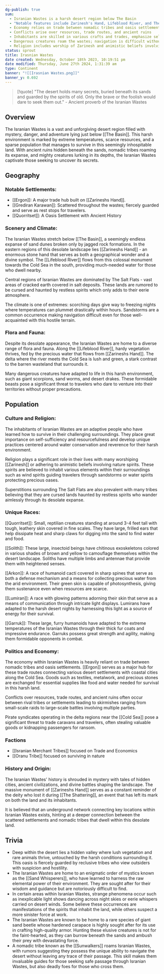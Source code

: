 ```yaml
---
dg-publish: true
sum:
  - Isranian Wastes is a harsh desert region below The Basin
  - "Notable features include Zarinesh's Hand, Lifeblood River, and The Salt Flats"
  - Economy relies on trade between nomadic tribes and oasis settlements, with Ergon as a major hub
  - Conflicts arise over resources, trade routes, and ancient ruins
  - Inhabitants are skilled in various crafts and trades, emphasize self-sufficiency and resourcefulness
  - Dangerous creatures roam the wastes; navigation is difficult without experienced guides
  - Religion includes worship of Zarinesh and animistic beliefs involving nature spirits
status: sprout
title: Irasnian Wastes
date created: Wednesday, October 18th 2023, 10:19:51 pm
date modified: Thursday, June 27th 2024, 1:31:39 am
type: Continent
banner: "![[Irasnian Wastes.png]]"
banner_y: 0.692
---
```


> [!quote] "The desert holds many secrets, buried beneath its sands and guarded by the spirits of old. Only the brave or the foolish would dare to seek them out." - Ancient proverb of the Isranian Wastes

## Overview

The Isranian Wastes is a vast and unforgiving desert region filled with mystery, danger, and adventure lying just below [[The Basin]]. This harsh environment is marked by extreme temperatures, scarce resources, and a sparse population that manages to survive in this seemingly inhospitable land. With ancient ruins hidden beneath the sands, nomadic tribes roaming its expanse, and mighty creatures lurking in its depths, the Isranian Wastes captivate those seeking to uncover its secrets.

## Geography
### Notable Settlements:
- [[Ergon]]: A major trade hub built on [[Zarineshs Hand]].
- [[Grediran Karawan]]: Scattered throughout the wastes; fiercely guarded and serve as rest stops for travelers.
- [[Quorritset]]: A Oasis Settlement with Ancient History

### Scenery and Climate:

The Isranian Wastes stretch below [[The Basin]], a seemingly endless expanse of sand dunes broken only by jagged rock formations. In the eastern regions of this desolate landscape lies [[Zarineshs Hand]] - an enormous stone hand that serves as both a geographical wonder and a divine symbol. The [[Lifeblood River]] flows from this colossal monument towards the Cold Sea in the south, providing much-needed water for those who dwell nearby.

Central regions of Isranian Wastes are dominated by The Salt Flats - vast areas of cracked earth covered in salt deposits. These lands are rumored to be cursed and haunted by restless spirits which only adds to their eerie atmosphere.

The climate is one of extremes: scorching days give way to freezing nights where temperatures can plummet drastically within hours. Sandstorms are a common occurrence making navigation difficult even for those well-acquainted with this hostile terrain.

### Flora and Fauna:

Despite its desolate appearance, the Isranian Wastes are home to a diverse range of flora and fauna. Along the [[Lifeblood River]], hardy vegetation thrives, fed by the precious water that flows from [[Zarineshs Hand]]. The delta where the river meets the Cold Sea is lush and green, a stark contrast to the barren wasteland that surrounds it.

Many dangerous creatures have adapted to life in this harsh environment, such as giant scorpions, sand worms, and desert drakes. These formidable beasts pose a significant threat to travelers who dare to venture into their territories without proper precautions.

## Population
### Culture and Religion:

The inhabitants of Isranian Wastes are an adaptive people who have learned how to survive in their challenging surroundings. They place great importance on self-sufficiency and resourcefulness and develop unique practices centered around water conservation and reverence for their harsh environment.

Religion plays a significant role in their lives with many worshiping [[Zarinesh]] or adhering to animistic beliefs involving nature spirits. These spirits are believed to inhabit various elements within their surroundings such as wind spirits guiding travelers through sandstorms or water spirits protecting precious oases.

Superstitions surrounding The Salt Flats are also prevalent with many tribes believing that they are cursed lands haunted by restless spirits who wander aimlessly through its desolate expanse.

### Unique Races:

[[Quorritset]]: Small, reptilian creatures standing at around 3-4 feet tall with tough, leathery skin covered in fine scales. They have large, frilled ears that help dissipate heat and sharp claws for digging into the sand to find water and food.

[[Solith]]: These large, insectoid beings have chitinous exoskeletons colored in various shades of brown and yellow to camouflage themselves within the desert landscape. Soliths have multiple limbs and antennae that provide them with heightened senses.

[[Arkon]]: A race of humanoid cacti covered in sharp spines that serve as both a defense mechanism and a means for collecting precious water from the arid environment. Their green skin is capable of photosynthesis, giving them sustenance even when resources are scarce.

[[Lumiran]]: A race with glowing patterns adorning their skin that serve as a means of communication through intricate light displays. Lumirans have adapted to the harsh desert nights by harnessing this light as a source of energy for their survival.

[[Garruk]]: These large, furry humanoids have adapted to the extreme temperatures of the Isranian Wastes through their thick fur coats and impressive endurance. Garruks possess great strength and agility, making them formidable opponents in combat.

### Politics and Economy:

The economy within Isranian Wastes is heavily reliant on trade between nomadic tribes and oasis settlements. [[Ergon]] serves as a major hub for these trade routes connecting various desert settlements with coastal cities along the Cold Sea. Goods such as textiles, metalwork, and precious stones are exchanged for essential supplies like food and water needed for survival in this harsh land.

Conflicts over resources, trade routes, and ancient ruins often occur between rival tribes or settlements leading to skirmishes ranging from small-scale raids to large-scale battles involving multiple parties.

Pirate syndicates operating in the delta regions near the [[Cold Sea]] pose a significant threat to trade caravans and travelers, often stealing valuable goods or kidnapping passengers for ransom.

### Factions
- [[Isranian Merchant Tribes]] focused on Trade and Economics 
- [[Oranu Tribe]] focused on surviving in nature

### History and Origin:

The Isranian Wastes' history is shrouded in mystery with tales of hidden cities, ancient civilizations, and divine battles shaping the landscape. The massive monument of [[Zarineshs Hand]] serves as a constant reminder of the deity who lost it during [[The Shattering]], an event that has left its mark on both the land and its inhabitants.

It is believed that an underground network connecting key locations within Isranian Wastes exists, hinting at a deeper connection between the scattered settlements and nomadic tribes that dwell within this desolate land.

## Trivia

- Deep within the desert lies a hidden valley where lush vegetation and rare animals thrive, untouched by the harsh conditions surrounding it. This oasis is fiercely guarded by reclusive tribes who view outsiders with suspicion and hostility.
- The Isranian Wastes are home to an enigmatic order of mystics known as the [[Sand Whisperers]], who have learned to harness the raw elemental power of their environment. They are sought after for their wisdom and guidance but are notoriously difficult to find.
- In certain areas within Isranian Wastes, strange phenomena occur such as inexplicable light shows dancing across night skies or eerie whispers carried on desert winds. Some believe these occurrences are manifestations of the spirits that inhabit the land, while others suspect a more sinister force at work.
- The Isranian Wastes are known to be home to a rare species of giant sand beetle whose hardened carapace is highly sought after for its use in crafting high-quality armor. Hunting these elusive creatures is not for the faint-hearted, as they can burrow beneath the sands and ambush their prey with devastating force.
- A nomadic tribe known as the [[Sunwalkers]] roams Isranian Wastes, with rumors suggesting they possess the unique ability to navigate the desert without leaving any trace of their passage. This skill makes them invaluable guides for those seeking safe passage through Isranian Wastes, but also deadly foes for those who cross them.
